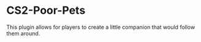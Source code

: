 # CS2-Poor-Pets
This plugin allows for players to create a little companion that would follow them around.
